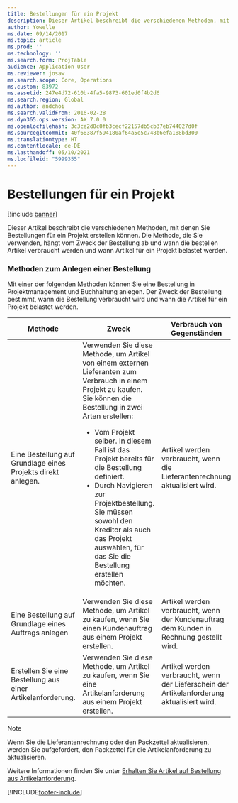 ```yaml
---
title: Bestellungen für ein Projekt
description: Dieser Artikel beschreibt die verschiedenen Methoden, mit denen Sie Bestellungen für ein Projekt erstellen können. Die Methode, die Sie verwenden, hängt vom Zweck der Bestellung ab und wann die bestellen Artikel verbraucht werden und wann Artikel für ein Projekt belastet werden.
author: Yowelle
ms.date: 09/14/2017
ms.topic: article
ms.prod: ''
ms.technology: ''
ms.search.form: ProjTable
audience: Application User
ms.reviewer: josaw
ms.search.scope: Core, Operations
ms.custom: 83972
ms.assetid: 247e4d72-610b-4fa5-9873-601ed0f4b2d6
ms.search.region: Global
ms.author: andchoi
ms.search.validFrom: 2016-02-28
ms.dyn365.ops.version: AX 7.0.0
ms.openlocfilehash: 3c3ce2d0c0fb3cecf22157db5cb37eb744027d0f
ms.sourcegitcommit: 40f68387f594180af64a5e5c748b6efa188bd300
ms.translationtype: HT
ms.contentlocale: de-DE
ms.lasthandoff: 05/10/2021
ms.locfileid: "5999355"
---
```

# <a name="purchase-orders-for-a-project"></a>Bestellungen für ein Projekt

[!include [banner](../includes/banner.md)]

Dieser Artikel beschreibt die verschiedenen Methoden, mit denen Sie Bestellungen für ein Projekt erstellen können. Die Methode, die Sie verwenden, hängt vom Zweck der Bestellung ab und wann die bestellen Artikel verbraucht werden und wann Artikel für ein Projekt belastet werden.

### <a name="methods-for-creating-a-purchase-order"></a>Methoden zum Anlegen einer Bestellung

Mit einer der folgenden Methoden können Sie eine Bestellung in Projektmanagement und Buchhaltung anlegen. Der Zweck der Bestellung bestimmt, wann die Bestellung verbraucht wird und wann die Artikel für ein Projekt belastet werden.

<table>
<colgroup>
<col width="33%" />
<col width="33%" />
<col width="33%" />
</colgroup>
<thead>
<tr class="header">
<th>Methode</th>
<th>Zweck</th>
<th>Verbrauch von Gegenständen</th>
</tr>
</thead>
<tbody>
<tr class="odd">
<td>Eine Bestellung auf Grundlage eines Projekts direkt anlegen.</td>
<td>Verwenden Sie diese Methode, um Artikel von einem externen Lieferanten zum Verbrauch in einem Projekt zu kaufen. Sie können die Bestellung in zwei Arten erstellen:
<ul>
<li>Vom Projekt selber. In diesem Fall ist das Projekt bereits für die Bestellung definiert.</li>
<li>Durch Navigieren zur Projektbestellung. Sie müssen sowohl den Kreditor als auch das Projekt auswählen, für das Sie die Bestellung erstellen möchten.</li>
</ul></td>
<td>Artikel werden verbraucht, wenn die Lieferantenrechnung aktualisiert wird.</td>
</tr>
<tr class="even">
<td>Eine Bestellung auf Grundlage eines Auftrags anlegen</td>
<td>Verwenden Sie diese Methode, um Artikel zu kaufen, wenn Sie einen Kundenauftrag aus einem Projekt erstellen.</td>
<td>Artikel werden verbraucht, wenn der Kundenauftrag dem Kunden in Rechnung gestellt wird.</td>
</tr>
<tr class="odd">
<td>Erstellen Sie eine Bestellung aus einer Artikelanforderung.</td>
<td>Verwenden Sie diese Methode, um Artikel zu kaufen, wenn Sie eine Artikelanforderung aus einem Projekt erstellen.</td>
<td>Artikel werden verbraucht, wenn der Lieferschein der Artikelanforderung aktualisiert wird.</td>
</tr>
</tbody>
</table>

> [!NOTE] 
> Wenn Sie die Lieferantenrechnung oder den Packzettel aktualisieren, werden Sie aufgefordert, den Packzettel für die Artikelanforderung zu aktualisieren.

Weitere Informationen finden Sie unter [Erhalten Sie Artikel auf Bestellung aus Artikelanforderung](tasks/receive-items-purchase-order-item-requirement.md).



[!INCLUDE[footer-include](../includes/footer-banner.md)]